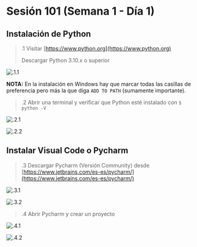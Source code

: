 # Sesión 101 (Semana 1 - Día 1)

## Instalación de Python

> .1 Visitar [https://www.python.org](https://www.python.org)
>
> Descargar Python 3.10.x o superior

![.1.1](<./screenshots/Captura de pantalla 2023-10-02 a la(s) 7.49.17 p.m..png>)

**NOTA:** En la instalación en Windows hay que marcar todas las casillas de preferencia pero más la que diga `ADD TO PATH` (sumamente importante).

> .2 Abrir una terminal y verificar que Python esté instalado con `$ python -V`

![.2.1](<./screenshots/Captura de pantalla 2023-10-02 a la(s) 7.51.30 p.m..png>)

![.2.2](<./screenshots/Captura de pantalla 2023-10-02 a la(s) 7.53.26 p.m..png>)

## Instalar Visual Code o Pycharm

> .3 Descargar Pycharm (Versión Community) desde [https://www.jetbrains.com/es-es/pycharm/](https://www.jetbrains.com/es-es/pycharm/)

![.3.1](<./screenshots/Captura de pantalla 2023-10-02 a la(s) 7.55.08 p.m..png>)

![.3.2](<./screenshots/Captura de pantalla 2023-10-02 a la(s) 7.56.40 p.m..png>)

> .4 Abrir Pycharm y crear un proyecto

![.4.1](<./screenshots/Captura de pantalla 2023-10-02 a la(s) 7.58.49 p.m..png>)

![.4.2](<./screenshots/Captura de pantalla 2023-10-02 a la(s) 7.59.51 p.m..png>)